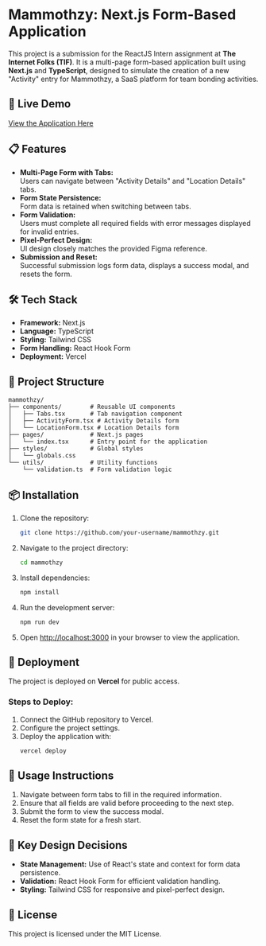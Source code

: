 # **Mammothzy: Next.js Form-Based Application**

This project is a submission for the ReactJS Intern assignment at **The Internet Folks (TIF)**. It is a multi-page form-based application built using **Next.js** and **TypeScript**, designed to simulate the creation of a new "Activity" entry for Mammothzy, a SaaS platform for team bonding activities.



## **🚀 Live Demo**  
[View the Application Here](https://mammothzy-htomar6397s-projects.vercel.app/)  



## **📋 Features**
- **Multi-Page Form with Tabs:**  
  Users can navigate between "Activity Details" and "Location Details" tabs.
- **Form State Persistence:**  
  Form data is retained when switching between tabs.
- **Form Validation:**  
  Users must complete all required fields with error messages displayed for invalid entries.
- **Pixel-Perfect Design:**  
  UI design closely matches the provided Figma reference.
- **Submission and Reset:**  
  Successful submission logs form data, displays a success modal, and resets the form.



## **🛠️ Tech Stack**
- **Framework:** Next.js
- **Language:** TypeScript
- **Styling:** Tailwind CSS
- **Form Handling:** React Hook Form
- **Deployment:** Vercel



## **📁 Project Structure**
```plaintext
mammothzy/
├── components/        # Reusable UI components
│   ├── Tabs.tsx       # Tab navigation component
│   ├── ActivityForm.tsx # Activity Details form
│   └── LocationForm.tsx # Location Details form
├── pages/             # Next.js pages
│   └── index.tsx      # Entry point for the application
├── styles/            # Global styles
│   └── globals.css
└── utils/             # Utility functions
    └── validation.ts  # Form validation logic
```



## **📦 Installation**

1. Clone the repository:
   ```bash
   git clone https://github.com/your-username/mammothzy.git
   ```
2. Navigate to the project directory:
   ```bash
   cd mammothzy
   ```
3. Install dependencies:
   ```bash
   npm install
   ```
4. Run the development server:
   ```bash
   npm run dev
   ```
5. Open [http://localhost:3000](http://localhost:3000) in your browser to view the application.


## **🚀 Deployment**
The project is deployed on **Vercel** for public access.

### **Steps to Deploy:**
1. Connect the GitHub repository to Vercel.
2. Configure the project settings.
3. Deploy the application with:
   ```bash
   vercel deploy
   ```



## **📝 Usage Instructions**
1. Navigate between form tabs to fill in the required information.
2. Ensure that all fields are valid before proceeding to the next step.
3. Submit the form to view the success modal.
4. Reset the form state for a fresh start.



## **🤔 Key Design Decisions**
- **State Management:** Use of React's state and context for form data persistence.
- **Validation:** React Hook Form for efficient validation handling.
- **Styling:** Tailwind CSS for responsive and pixel-perfect design.


## **📜 License**
This project is licensed under the MIT License.

